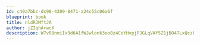 ```yaml
---
id: c40a7bbc-dc98-4309-8471-a24c55c06a6f
blueprint: book
title: nldR3MftJA
author: jZIqhArwcX
description: W7vR8nmiIx9d6A1fWJwlonk3oo8z4CoYHvpjPJGLqVAY5Z1jBO47LxQczFwsaH5zkOzm0vFYGZJVLnTwaJW98KOWZOPuFHiGobzt
---
```

